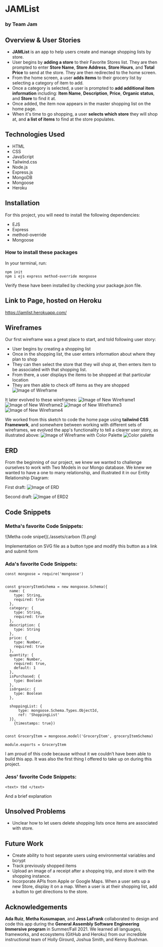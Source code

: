 # JAMList
### by Team Jam

## Overview & User Stories
* **JAMList** is an app to help users create and manage shopping lists by store.
* User begins by **adding a store** to their Favorite Stores list. They are then prompted to enter **Store Name**, **Store Address**, **Store Hours**, and **Total Price** to send at the store. They are then redirected to the home screen.
* From the home screen, a user **adds items** to their grocery list by selecting a category of item to add.
* Once a category is selected, a user is prompted to **add additional item information** including: **Item Name**, **Description**, **Price**, **Organic status**, and **Store** to find it at.
* Once added, the item now appears in the master shopping list on the home page.
* When it's time to go shopping, a user **selects which store** they will shop at, and **a list of items** to find at the store populates.


## Technologies Used
* HTML
* CSS
* JavaScript
* Tailwind.css
* Node.js
* Express.js
* MongoDB
* Mongoose
* Heroku

## Installation
For this project, you will need to install the following dependencies:
* EJS
* Express
* method-override
* Mongoose

### How to install these packages
In your terminal, run:
```
npm init
npm i ejs express method-override mongoose
```

Verify these have been installed by checking your package.json file.

## Link to Page, hosted on Heroku
https://jamlist.herokuapp.com/

## Wireframes
Our first wireframe was a great place to start, and told following user story:
* User begins by creating a shopping list
* Once in the shopping list, the user enters information about where they plan to shop
* They can then select the store that they will shop at, then enters item to be associated with that shopping list.
* From there, a user displays the items to be shopped at that particular location
* They are then able to check off items as they are shopped
![Image of Wireframe](./assets/wireframe.png)

It later evolved to these wireframes:
![Image of New Wireframe1](./assets/new_wireframe1.jpeg)
![Image of New Wireframe2](./assets/new_wireframe2.jpeg)
![Image of New Wireframe3](./assets/new_wireframe3.jpeg)
![Image of New Wireframe4](./assets/new_wireframe4.jpeg)

We worked from this sketch to code the home page using **tailwind CSS Framework**, and somewhere between working with different sets of wireframes, we evolved the app's functionality to tell a clearer user story, as illustrated above:
![Image of Wireframe with Color Palette](./assets/wireframe2.png)
![Color palette](./assets/JamListCSS.png)

## ERD
From the beginning of our project, we knew we wanted to challenge ourselves to work with Two Models in our Mongo database. We knew we wanted to have a one to many relationship, and illustrated it in our Entity Relationship Diagram:

First draft:
![Image of ERD](./assets/erd.png)


Second draft:
![Imgae of ERD2](./assets/ERD2.png)

## Code Snippets
### Metha's favorite Code Snippets:

![Metha code snipet](./assets/carbon (1).png)

Implementation on SVG file as a button type and modify this button as a link and submit form

### Ada's favorite Code Snippets:

```
const mongoose = require('mongoose')


const groceryItemSchema = new mongoose.Schema({
  name: {
    type: String,
    required: true
  },
  category: {
    type: String,
    required: true
  },
  description: {
    type: String
  },
  price: {
    type: Number,
    required: true
  },
  quantity: {
    type: Number,
    required: true,
    default: 1
  },
  isPurchased: {
    type: Boolean
  },
  isOrganic: {
    type: Boolean
  },

  shoppingList: {
      type: mongoose.Schema.Types.ObjectId,
      ref: 'ShoppingList'
  }},
    {timestamps: true})


const GroceryItem = mongoose.model('GroceryItem', groceryItemSchema)

module.exports = GroceryItem
```

I am proud of this code because without it we couldn’t have been able to build this app. It was also the first thing I offered to take up on during this project.

### Jess' favorite Code Snippets:

`<text> tbd </text>`

And a brief explanation


## Unsolved Problems
* Unclear how to let users delete shopping lists once items are associated with store.

## Future Work
* Create ability to host separate users using environmental variables and bcrypt
* Track previously shopped items
* Upload an image of a receipt after a shopping trip, and store it with the shopping instance.
* Incorporate APIs from Apple or Google Maps. When a user sets up a new Store, display it on a map. When a user is at their shopping list, add a button to get directions to the store.

## Acknowledgements
**Ada Ruiz**, **Metha Kusumapan**, and **Jess LaFrank** collaborated to design and code this app during the **General Assembly Software Engineering Immersive program** in Summer/Fall 2021. We learned all languages, frameworks, and ecosystems (GitHub and Heroku) from our incredible instructional team of Holly Girourd, Joshua Smith, and Kenny Bushman.
